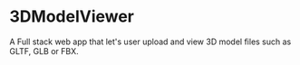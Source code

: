 # 3DModelViewer
A Full stack web app that let's user upload and view 3D model files such as GLTF, GLB or FBX.
